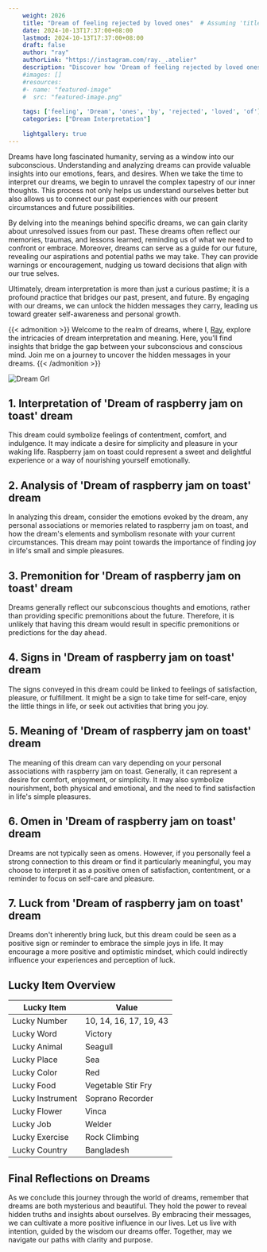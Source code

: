 ```yaml
---
    weight: 2026
    title: "Dream of feeling rejected by loved ones"  # Assuming 'title' column exists
    date: 2024-10-13T17:37:00+08:00
    lastmod: 2024-10-13T17:37:00+08:00
    draft: false
    author: "ray"
    authorLink: "https://instagram.com/ray._.atelier"
    description: "Discover how 'Dream of feeling rejected by loved ones' can interpret your future and uncover its significant meanings in your life."
    #images: []
    #resources:
    #- name: "featured-image"
    #  src: "featured-image.png"
    
    tags: ['feeling', 'Dream', 'ones', 'by', 'rejected', 'loved', 'of']
    categories: ["Dream Interpretation"]
    
    lightgallery: true
---
```

    
Dreams have long fascinated humanity, serving as a window into our subconscious. Understanding and analyzing dreams can provide valuable insights into our emotions, fears, and desires. When we take the time to interpret our dreams, we begin to unravel the complex tapestry of our inner thoughts. This process not only helps us understand ourselves better but also allows us to connect our past experiences with our present circumstances and future possibilities.

By delving into the meanings behind specific dreams, we can gain clarity about unresolved issues from our past. These dreams often reflect our memories, traumas, and lessons learned, reminding us of what we need to confront or embrace. Moreover, dreams can serve as a guide for our future, revealing our aspirations and potential paths we may take. They can provide warnings or encouragement, nudging us toward decisions that align with our true selves.

Ultimately, dream interpretation is more than just a curious pastime; it is a profound practice that bridges our past, present, and future. By engaging with our dreams, we can unlock the hidden messages they carry, leading us toward greater self-awareness and personal growth.

{{< admonition >}}
Welcome to the realm of dreams, where I, [Ray](https://instagram.com/ray._.atelier), explore the intricacies of dream interpretation and meaning. Here, you’ll find insights that bridge the gap between your subconscious and conscious mind. Join me on a journey to uncover the hidden messages in your dreams.
{{< /admonition >}}

![Dream Grl](https://cdn.pixabay.com/photo/2017/11/02/03/35/gothic-2910057_1280.jpg "Dream Grl")

## 1. Interpretation of 'Dream of raspberry jam on toast' dream

This dream could symbolize feelings of contentment, comfort, and indulgence. It may indicate a desire for simplicity and pleasure in your waking life. Raspberry jam on toast could represent a sweet and delightful experience or a way of nourishing yourself emotionally.

## 2. Analysis of 'Dream of raspberry jam on toast' dream

In analyzing this dream, consider the emotions evoked by the dream, any personal associations or memories related to raspberry jam on toast, and how the dream's elements and symbolism resonate with your current circumstances. This dream may point towards the importance of finding joy in life's small and simple pleasures.

## 3. Premonition for 'Dream of raspberry jam on toast' dream

Dreams generally reflect our subconscious thoughts and emotions, rather than providing specific premonitions about the future. Therefore, it is unlikely that having this dream would result in specific premonitions or predictions for the day ahead.

## 4. Signs in 'Dream of raspberry jam on toast' dream

The signs conveyed in this dream could be linked to feelings of satisfaction, pleasure, or fulfillment. It might be a sign to take time for self-care, enjoy the little things in life, or seek out activities that bring you joy.

## 5. Meaning of 'Dream of raspberry jam on toast' dream

The meaning of this dream can vary depending on your personal associations with raspberry jam on toast. Generally, it can represent a desire for comfort, enjoyment, or simplicity. It may also symbolize nourishment, both physical and emotional, and the need to find satisfaction in life's simple pleasures.

## 6. Omen in 'Dream of raspberry jam on toast' dream

Dreams are not typically seen as omens. However, if you personally feel a strong connection to this dream or find it particularly meaningful, you may choose to interpret it as a positive omen of satisfaction, contentment, or a reminder to focus on self-care and pleasure.

## 7. Luck from 'Dream of raspberry jam on toast' dream

Dreams don't inherently bring luck, but this dream could be seen as a positive sign or reminder to embrace the simple joys in life. It may encourage a more positive and optimistic mindset, which could indirectly influence your experiences and perception of luck.

## Lucky Item Overview
| Lucky Item          | Value              |
|---------------|--------------------|
| Lucky Number        | 10, 14, 16, 17, 19, 43  |
| Lucky Word          | Victory |
| Lucky Animal        | Seagull |
| Lucky Place         | Sea     |
| Lucky Color         | Red     |
| Lucky Food          | Vegetable Stir Fry      |
| Lucky Instrument    | Soprano Recorder |
| Lucky Flower        | Vinca    |
| Lucky Job           | Welder       |
| Lucky Exercise      | Rock Climbing  |
| Lucky Country       | Bangladesh    |


##  Final Reflections on Dreams

As we conclude this journey through the world of dreams, remember that dreams are both mysterious and beautiful. They hold the power to reveal hidden truths and insights about ourselves. By embracing their messages, we can cultivate a more positive influence in our lives. Let us live with intention, guided by the wisdom our dreams offer. Together, may we navigate our paths with clarity and purpose.
